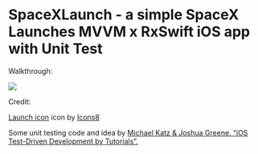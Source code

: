 # SpaceXLaunch - a simple SpaceX Launches MVVM x RxSwift iOS app with Unit Test

Walkthrough:

![](SpaceXLaunch.gif)

Credit:

<a target="_blank" href="https://icons8.com/icons/set/launched-rocket">Launch icon</a> icon by <a target="_blank" href="https://icons8.com">Icons8</a>

Some unit testing code and idea by <a target="_blank" href="https://www.raywenderlich.com/books/ios-test-driven-development-by-tutorials/v1.0">Michael Katz & Joshua Greene. “iOS Test-Driven Development by Tutorials”.</a>
